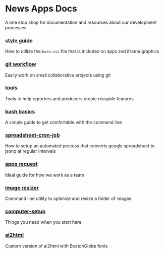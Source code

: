 # News Apps Docs
A one stop shop for documentation and resources about our development processes

### [style guide](https://bostonglobe.github.io/news-apps-style-guide)
How to utilize the `base.css` file that is included on apps and iframe graphics

### [git workflow](git-workflow)
Easily work on small collaborative projects using git

### [tools](tools)
Tools to help reporters and producers create reusable features

### [bash basics](bash-basics)
A simple guide to get comfortable with the command line

### [spreadsheet-cron-job](spreadsheet-cron-job)
How to setup an automated process that converts google spreadsheet to jsonp at regular intervals

### [apps request](apps-request)
Ideal guide for how we work as a team

### [image resizer](image-resizer)
Command line utility to optimize and resize a folder of images

### [computer-setup](computer-setup)
Things you need when you start here

### [ai2html](ai2thml)
Custom version of ai2html with BostonGlobe fonts
